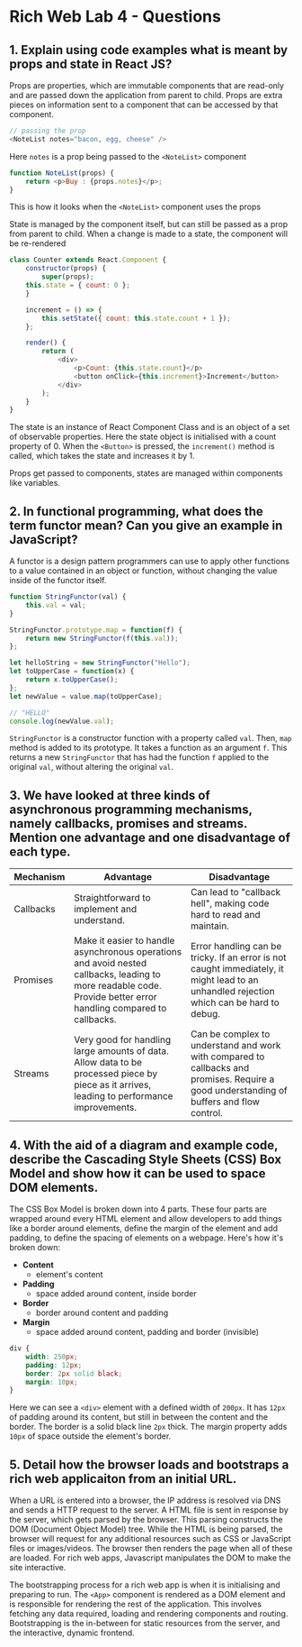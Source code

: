 # Rich Web Lab 4 - Questions

## 1. Explain using code examples what is meant by props and state in React JS?
Props are properties, which are immutable components that are read-only and are passed down the application from parent to child. Props are extra pieces on information sent to a component that can be accessed by that component.

```js
// passing the prop
<NoteList notes="bacon, egg, cheese" />
```
Here `notes` is a prop being passed to the `<NoteList>` component

```js
function NoteList(props) {
    return <p>Buy : {props.notes}</p>;
}
```
This is how it looks when the `<NoteList>` component uses the props

State is managed by the component itself, but can still be passed as a prop from parent to child. When a change is made to a state, the component will be re-rendered
```js
class Counter extends React.Component {
    constructor(props) {
        super(props);
    this.state = { count: 0 };
    }

    increment = () => {
        this.setState({ count: this.state.count + 1 });
    };

    render() {
        return (
            <div>
                <p>Count: {this.state.count}</p>
                <button onClick={this.increment}>Increment</button>
            </div>
        );
    }
}
```
The state is an instance of React Component Class and is an object of a set of observable properties. Here the state object is initialised with a count property of 0. When the `<Button>` is pressed, the `increment()` method is called, which takes the state and increases it by 1.

Props get passed to components, states are managed within components like variables.

## 2. In functional programming, what does the term functor mean? Can you give an example in JavaScript?
A functor is a design pattern programmers can use to apply other functions to a value contained in an object or function, without changing the value inside of the functor itself.
```js
function StringFunctor(val) {
    this.val = val;
}

StringFunctor.prototype.map = function(f) {
    return new StringFunctor(f(this.val));
};

let helloString = new StringFunctor("Hello");
let toUpperCase = function(x) {
    return x.toUpperCase();
};
let newValue = value.map(toUpperCase);

// "HELLO"
console.log(newValue.val);
```
`StringFunctor` is a constructor function with a property called `val`. Then, `map` method is added to its prototype. It takes a function as an argument `f`. This returns a new `StringFunctor` that has had the function `f` applied to the original `val`, without altering the original `val`.

## 3. We have looked at three kinds of asynchronous programming mechanisms, namely callbacks, promises and streams. Mention one advantage and one disadvantage of each type.
| Mechanism | Advantage | Disadvantage |
| --- | --- | --- |
| Callbacks | Straightforward to implement and understand. | Can lead to "callback hell", making code hard to read and maintain. |
| Promises | Make it easier to handle asynchronous operations and avoid nested callbacks, leading to more readable code. Provide better error handling compared to callbacks. | Error handling can be tricky. If an error is not caught immediately, it might lead to an unhandled rejection which can be hard to debug. |
| Streams | Very good for handling large amounts of data. Allow data to be processed piece by piece as it arrives, leading to performance improvements. | Can be complex to understand and work with compared to callbacks and promises. Require a good understanding of buffers and flow control. |

## 4. With the aid of a diagram and example code, describe the Cascading Style Sheets (CSS) Box Model and show how it can be used to space DOM elements.
The CSS Box Model is broken down into 4 parts. These four parts are wrapped around every HTML element and allow developers to add things like a border around elements, define the margin of the element and add padding, to define the spacing of elements on a webpage. Here's how it's broken down:
- **Content**
    - element's content
- **Padding**
    - space added around content, inside border
- **Border**
    - border around content and padding
- **Margin**
    - space added around content, padding and border (invisible)

```css
div {
    width: 250px;
    padding: 12px;
    border: 2px solid black;
    margin: 10px;
}
```
Here we can see a `<div>` element with a defined width of `200px`. It has `12px` of padding around its content, but still in between the content and the border. The border is a solid black line `2px` thick. The margin property adds `10px` of space outside the element's border.

## 5. Detail how the browser loads and bootstraps a rich web applicaiton from an initial URL.
When a URL is entered into a browser, the IP address is resolved via DNS and sends a HTTP request to the server. A HTML file is sent in response by the server, which gets parsed by the browser. This parsing constructs the DOM (Document Object Model) tree. While the HTML is being parsed, the browser will request for any additional resources such as CSS or JavaScript files or images/videos. The browser then renders the page when all of these are loaded. For rich web apps, Javascript manipulates the DOM to make the site interactive.

The bootstrapping process for a rich web app is when it is initialising and preparing to run. The `<App>` component is rendered as a DOM element and is responsible for rendering the rest of the application. This involves fetching any data required, loading and rendering components and routing. Bootstrapping is the in-between for static resources from the server, and the interactive, dynamic frontend.